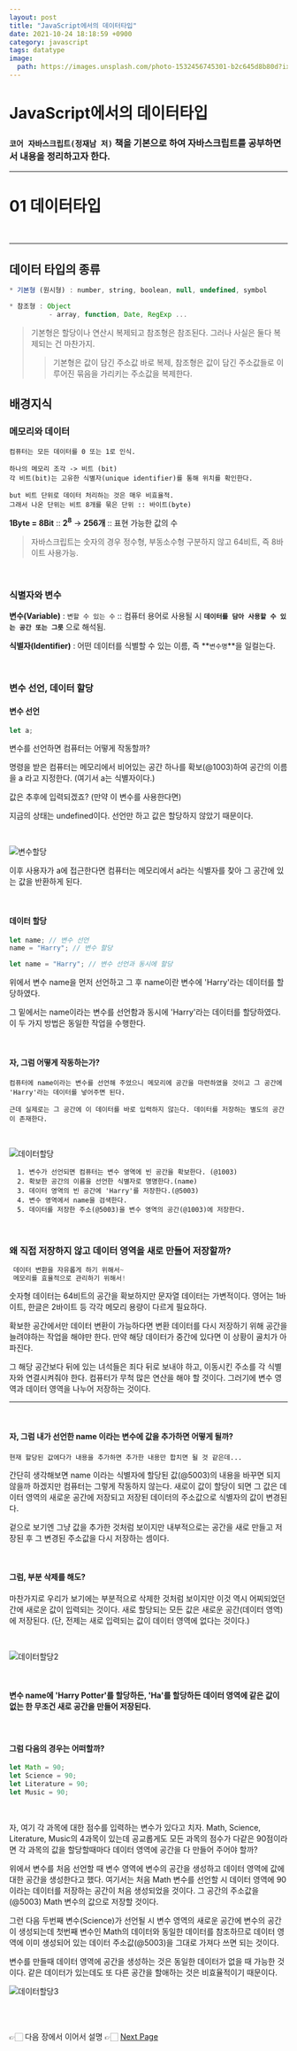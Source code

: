 ```yaml
---
layout: post
title: "JavaScript에서의 데이터타입"
date: 2021-10-24 18:18:59 +0900
category: javascript
tags: datatype
image:
  path: https://images.unsplash.com/photo-1532456745301-b2c645d8b80d?ixid=MnwxMjA3fDB8MHxwaG90by1wYWdlfHx8fGVufDB8fHx8&ixlib=rb-1.2.1&auto=format&fit=crop&w=1974&q=80
---
```


# JavaScript에서의 데이터타입

### `코어 자바스크립트(정재남 저)` 책을 기본으로 하여 자바스크립트를 공부하면서 내용을 정리하고자 한다.

---

# 01 데이터타입

<br>

---

## 데이터 타입의 종류

```js
* 기본형 (원시형) : number, string, boolean, null, undefined, symbol

* 참조형 : Object
          - array, function, Date, RegExp ...
```

> 기본형은 할당이나 연산시 복제되고 참조형은 참조된다.
> 그러나 사실은 둘다 복제되는 건 마찬가지.
>
> > 기본형은 값이 담긴 주소값 바로 복제, 참조형은 값이 담긴 주소값들로 이루어진 묶음을 가리키는 주소값을 복제한다.
> > <br>

## 배경지식

### **메모리와 데이터**

```
컴퓨터는 모든 데이터를 0 또는 1로 인식.

하나의 메모리 조각 -> 비트 (bit)
각 비트(bit)는 고유한 식별자(unique identifier)를 통해 위치를 확인한다.

but 비트 단위로 데이터 처리하는 것은 매우 비효율적.
그래서 나온 단위는 비트 8개를 묶은 단위 :: 바이트(byte)
```

**1Byte = 8Bit** :: **2<sup>8</sup>** -> **256개** :: 표현 가능한 값의 수

> 자바스크립트는 숫자의 경우 정수형, 부동소수형 구분하지 않고 64비트, 즉 8바이트 사용가능.

<br>

### **식별자와 변수**

**변수(Variable)** : `변할 수 있는 수` :: 컴퓨터 용어로 사용될 시 **`데이터를 담아 사용할 수 있는 공간 또는 그릇`** 으로 해석됨.

**식별자(Identifier)** : 어떤 데이터를 식별할 수 있는 이름, 즉 **`변수명`**을 일컬는다.

<br>

### **변수 선언, 데이터 할당**

#### **변수 선언**

```js
let a;
```

변수를 선언하면 컴퓨터는 어떻게 작동할까?

명령을 받은 컴퓨터는 메모리에서 비어있는 공간 하나를 확보(@1003)하여 공간의 이름을 a 라고 지정한다. (여기서 a는 식별자이다.)

값은 추후에 입력되겠죠? (만약 이 변수를 사용한다면)

지금의 상태는 undefined이다. 선언만 하고 값은 할당하지 않았기 때문이다.

<br>

![변수할당](https://user-images.githubusercontent.com/79234473/135016129-c50690a0-2b52-45d1-ac6b-8a64b8403461.png)

이후 사용자가 a에 접근한다면 컴퓨터는 메모리에서 a라는 식별자를 찾아 그 공간에 있는 값을 반환하게 된다.

<br>

#### **데이터 할당**

```js
let name; // 변수 선언
name = "Harry"; // 변수 할당

let name = "Harry"; // 변수 선언과 동시에 할당
```

위에서 변수 name을 먼저 선언하고 그 후 name이란 변수에 'Harry'라는 데이터를 할당하였다.

그 밑에서는 name이라는 변수를 선언함과 동시에 'Harry'라는 데이터를 할당하였다. 이 두 가지 방법은 동일한 작업을 수행한다.

<br>

#### 자, 그럼 어떻게 작동하는가?

```
컴퓨터에 name이라는 변수를 선언해 주었으니 메모리에 공간을 마련하였을 것이고 그 공간에 'Harry'라는 데이터를 넣어주면 된다.

근데 실제로는 그 공간에 이 데이터를 바로 입력하지 않는다. 데이터를 저장하는 별도의 공간이 존재한다.
```

<br>

![데이터할당](https://user-images.githubusercontent.com/79234473/135016133-f305a65c-beb4-425b-94f1-3639f6513a25.png)

```
  1. 변수가 선언되면 컴퓨터는 변수 영역에 빈 공간을 확보한다. (@1003)
  2. 확보한 공간의 이름을 선언한 식별자로 명명한다.(name)
  3. 데이터 영역의 빈 공간에 'Harry'를 저장한다.(@5003)
  4. 변수 영역에서 name을 검색한다.
  5. 데이터를 저장한 주소(@5003)을 변수 영역의 공간(@1003)에 저장한다.
```

<br>

### 왜 직접 저장하지 않고 데이터 영역을 새로 만들어 저장할까?

```jsx
 데이터 변환을 자유롭게 하기 위해서~
 메모리를 효율적으로 관리하기 위해서!
```

숫자형 데이터는 64비트의 공간을 확보하지만 문자열 데이터는 가변적이다. 영어는 1바이트, 한글은 2바이트 등 각각 메모리 용량이 다르게 필요하다.

확보한 공간에서만 데이터 변환이 가능하다면 변환 데이터를 다시 저장하기 위해 공간을 늘려야하는 작업을 해야만 한다. 만약 해당 데이터가 중간에 있다면 이 상황이 골치가 아파진다.

그 해당 공간보다 뒤에 있는 녀석들은 죄다 뒤로 보내야 하고, 이동시킨 주소를 각 식별자와 연결시켜줘야 한다. 컴퓨터가 무척 많은 연산을 해야 할 것이다. 그러기에 변수 영역과 데이터 영역을 나누어 저장하는 것이다.

---

  <br>

#### 자, 그럼 내가 선언한 name 이라는 변수에 값을 추가하면 어떻게 될까?

```
현재 할당된 값에다가 내용을 추가하면 추가한 내용만 합치면 될 것 같은데...
```

간단히 생각해보면 name 이라는 식별자에 할당된 값(@5003)의 내용을 바꾸면 되지 않을까 하겠지만 컴퓨터는 그렇게 작동하지 않는다. 새로이 값이 할당이 되면 그 값은 데이터 영역의 새로운 공간에 저장되고 저장된 데이터의 주소값으로 식별자의 값이 변경된다.

겉으로 보기엔 그냥 값을 추가한 것처럼 보이지만 내부적으로는 공간을 새로 만들고 저장된 후 그 변경된 주소값을 다시 저장하는 셈이다.

  <br>

#### **그럼, 부분 삭제를 해도?**

마찬가지로 우리가 보기에는 부분적으로 삭제한 것처럼 보이지만 이것 역시 어찌되었던 간에 새로운 값이 입력되는 것이다. 새로 할당되는 모든 값은 새로운 공간(데이터 영역)에 저장된다. (단, 전제는 새로 입력되는 값이 데이터 영역에 없다는 것이다.)

<br>

![데이터할당2](https://user-images.githubusercontent.com/79234473/135081883-0cea60bf-0aa3-43e6-b183-24f548dda77e.png)

<br>

#### 변수 name에 'Harry Potter'를 할당하든, 'Ha'를 할당하든 데이터 영역에 같은 값이 없는 한 무조건 새로 공간을 만들어 저장된다.

<br>

#### 그럼 다음의 경우는 어떠할까?

```jsx
let Math = 90;
let Science = 90;
let Literature = 90;
let Music = 90;
```

  <br>

자, 여기 각 과목에 대한 점수를 입력하는 변수가 있다고 치자. Math, Science, Literature, Music의 4과목이 있는데 공교롭게도 모든 과목의 점수가 다같은 90점이라면 각 과목의 값을 할당할때마다 데이터 영역에 공간을 다 만들어 주어야 할까?

위에서 변수를 처음 선언할 때 변수 영역에 변수의 공간을 생성하고 데이터 영역에 값에 대한 공간을 생성한다고 했다. 여기서는 처음 Math 변수를 선언할 시 데이터 영역에 90 이라는 데이터를 저장하는 공간이 처음 생성되었을 것이다. 그 공간의 주소값을 (@5003) Math 변수의 값으로 저장할 것이다.

그런 다음 두번째 변수(Science)가 선언될 시 변수 영역의 새로운 공간에 변수의 공간이 생성되는데 첫번째 변수인 Math의 데이터와 동일한 데이터를 참조하므로 데이터 영역에 이미 생성되어 있는 데이터 주소값(@5003)을 그대로 가져다 쓰면 되는 것이다.

변수를 만들때 데이터 영역에 공간을 생성하는 것은 동일한 데이터가 없을 때 가능한 것이다. 같은 데이터가 있는데도 또 다른 공간을 할애하는 것은 비효율적이기 때문이다.

![데이터할당3](https://user-images.githubusercontent.com/79234473/135082347-256bba4a-634c-43cd-9b01-a3839995297f.png)

<br>

<br>

👉🏻 다음 장에서 이어서 설명 👉🏻 [Next Page](https://gryffindor0ne.github.io/javascript/2021-10-28-datatype2/)
